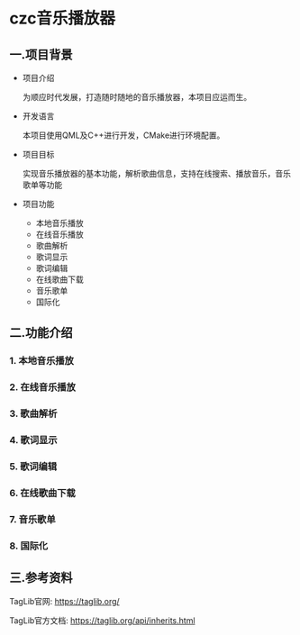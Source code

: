 # czc音乐播放器
## 一.项目背景

+ 项目介绍

  为顺应时代发展，打造随时随地的音乐播放器，本项目应运而生。

+ 开发语言

  本项目使用QML及C++进行开发，CMake进行环境配置。

+ 项目目标

  实现音乐播放器的基本功能，解析歌曲信息，支持在线搜索、播放音乐，音乐歌单等功能

+ 项目功能

  + 本地音乐播放
  + 在线音乐播放
  + 歌曲解析
  + 歌词显示
  + 歌词编辑
  + 在线歌曲下载
  + 音乐歌单
  + 国际化

## 二.功能介绍

### 1. 本地音乐播放

### 2. 在线音乐播放

### 3. 歌曲解析

### 4. 歌词显示

### 5. 歌词编辑

### 6. 在线歌曲下载

### 7. 音乐歌单

### 8. 国际化

## 三.参考资料

TagLib官网: https://taglib.org/

TagLib官方文档: https://taglib.org/api/inherits.html